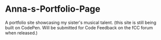 # Anna-s-Portfolio-Page
A portfolio site showcasing my sister's musical talent. (this site is still being built on CodePen. Will be submitted for Code Feedback on the fCC forum when released.)
